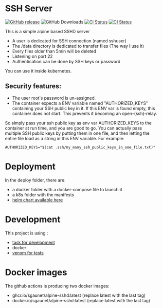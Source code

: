 # SSH Server

[![GitHub release](https://img.shields.io/github/release/sgaunet/alpine-sshd.svg)](https://github.com/sgaunet/helm-alpine-sshd/releases/latest)
![GitHub Downloads](https://img.shields.io/github/downloads/sgaunet/alpine-sshd/total)
[![CI Status](https://github.com/sgaunet/alpine-sshd/actions/workflows/build.yml/badge.svg)](https://github.com/sgaunet/alpine-sshd/actions/workflows/build.yml)
[![CI Status](https://github.com/sgaunet/alpine-sshd/actions/workflows/publish.yml/badge.svg)](https://github.com/sgaunet/alpine-sshd/actions/workflows/publish.yml)

This is a simple alpine based SSHD server

  * A user is dedicated for SSH connection (named sshuser)
  * The /data directory is dedicated to transfer files (The way I use it)
  * Every files older than 5min will be deleted
  * Listening on port 22
  * Authentication can be done by SSH keys or password
  
You can use it inside kubernetes.

## Security features:

* The user root's password is un-assigned. 
* The container expects a ENV variable named "AUTHORIZED_KEYS" containing your SSH public key in it. If this ENV var is found empty, this container does not start. This prevents it becoming an open-(ssh)-relay. 

So simply pass your ssh public key as env var AUTHORIZED_KEYS to the container at run time, and you are good to go. You can actually pass multiple SSH public keys by putting them in one file, and then letting the entire file load as a string in this ENV variable. For example:

```
AUTHORIZED_KEYS="$(cat .ssh/my_many_ssh_public_keys_in_one_file.txt)"
```

# Deployment

In the deploy folder, there are:

* a docker folder with a docker-compose file to launch it
* a k8s folder with the manifests
* [helm chart available here](https://github.com/sgaunet/helm-alpine-sshd)

# Development

This project is using :

* [task for development](https://taskfile.dev/#/)
* docker
* [venom for tests](https://github.com/ovh/venom)

# Docker images

The github actions is producing two docker images:

* ghcr.io/sgaunet/alpine-sshd:latest (replace latest with the last tag)
* docker.io/sgaunet/alpine-sshd:latest (replace latest with the last tag)
